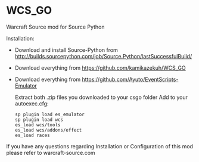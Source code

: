 # WCS_GO
Warcraft Source mod for Source Python

Installation:

- Download and install Source-Python from http://builds.sourcepython.com/job/Source.Python/lastSuccessfulBuild/
- Download everything from https://github.com/kamikazekuh/WCS_GO
- Download everything from https://github.com/Ayuto/EventScripts-Emulator
  
  Extract both .zip files you downloaded to your csgo folder
  Add to your autoexec.cfg: 

      sp plugin load es_emulator
      sp plugin load wcs
      es_load wcs/tools
      es_load wcs/addons/effect
      es_load races


If you have any questions regarding Installation or Configuration of this mod please refer to warcraft-source.com
